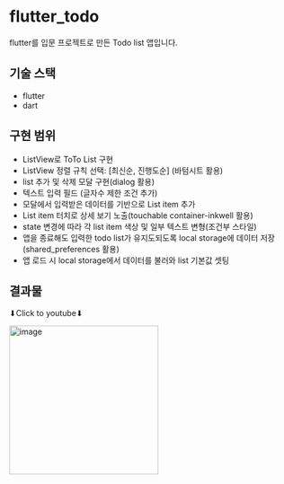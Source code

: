 # flutter_todo

flutter를 입문 프로젝트로 만든 Todo list 앱입니다.

## 기술 스택
- flutter
- dart

## 구현 범위
- ListView로 ToTo List 구현
- ListView 정렬 규칙 선택: [최신순, 진행도순] (바텀시트 활용)
- list 추가 및 삭제 모달 구현(dialog 활용)
- 텍스트 입력 필드 (글자수 제한 조건 추가)
- 모달에서 입력받은 데이터를 기반으로 List item 추가
- List item 터치로 상세 보기 노출(touchable container-inkwell 활용)
- state 변경에 따라 각 list item 색상 및 일부 텍스트 변형(조건부 스타일)
- 앱을 종료해도 입력한 todo list가 유지도되도록 local storage에 데이터 저장(shared_preferences 활용)
- 앱 로드 시 local storage에서 데이터를 불러와 list 기본값 셋팅

## 결과물
⬇Click to youtube⬇


[<img width="265" alt="image" src="https://user-images.githubusercontent.com/30457954/192981413-6f6faff8-a145-420a-8176-6c75f42980a6.png">](https://youtu.be/HPpwTMvMDV0)

